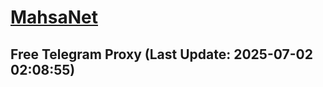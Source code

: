 
# [MahsaNet](https://t.me/mahsa_net)
## Free Telegram Proxy (Last Update: 2025-07-02 02:08:55)

    